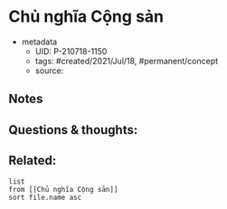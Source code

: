 ---
---

# Chủ nghĩa Cộng sản

- metadata
	- UID: P-210718-1150
	- tags: #created/2021/Jul/18, #permanent/concept 
	- source: 

## Notes


## Questions & thoughts:


## Related:
```dataview
list
from [[Chủ nghĩa Cộng sản]]
sort file.name asc
```